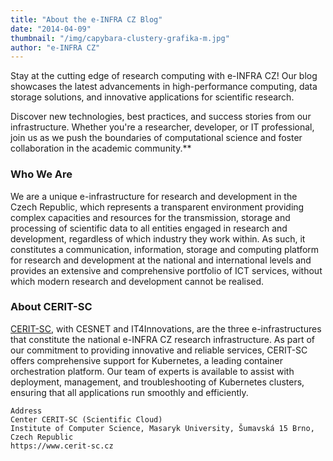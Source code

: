 ```yaml
---
title: "About the e-INFRA CZ Blog"
date: "2014-04-09"
thumbnail: "/img/capybara-clustery-grafika-m.jpg"
author: "e-INFRA CZ"
---
```

Stay at the cutting edge of research computing with e-INFRA CZ! Our blog showcases the latest advancements in high-performance computing, data storage solutions, and innovative applications for scientific research.

Discover new technologies, best practices, and success stories from our infrastructure. Whether you're a researcher, developer, or IT professional, join us as we push the boundaries of computational science and foster collaboration in the academic community.**

### Who We Are 

We are a unique e-infrastructure for research and development in the Czech Republic, which represents a transparent environment providing complex capacities and resources for the transmission, storage and processing of scientific data to all entities engaged in research and development, regardless of which industry they work within. As such, it constitutes a communication, information, storage and computing platform for research and development at the national and international levels and provides an extensive and comprehensive portfolio of ICT services, without which modern research and development cannot be realised.

### About CERIT-SC

[CERIT-SC](https://docs.cerit.io/en/docs/platform/overview), with CESNET and IT4Innovations, are the three e-infrastructures that constitute the national e-INFRA CZ research infrastructure. As part of our commitment to providing innovative and reliable services, CERIT-SC offers comprehensive support for Kubernetes, a leading container orchestration platform. Our team of experts is available to assist with deployment, management, and troubleshooting of Kubernetes clusters, ensuring that all applications run smoothly and efficiently.

```
Address
Center CERIT-SC (Scientific Cloud)
Institute of Computer Science, Masaryk University, Šumavská 15 Brno, Czech Republic
https://www.cerit-sc.cz
```
